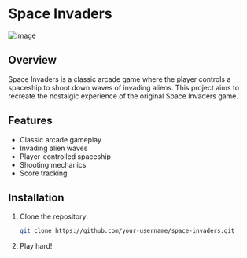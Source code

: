 # Space Invaders

![image](https://github.com/shubhmore1212/space-invaders/assets/118346524/fb3911b4-1360-4930-b6c8-724f3562c0a8)

## Overview

Space Invaders is a classic arcade game where the player controls a spaceship to shoot down waves of invading aliens. This project aims to recreate the nostalgic experience of the original Space Invaders game.

## Features

- Classic arcade gameplay
- Invading alien waves
- Player-controlled spaceship
- Shooting mechanics
- Score tracking

## Installation

1. Clone the repository:

   ```bash
   git clone https://github.com/your-username/space-invaders.git
   ```

2. Play hard!
